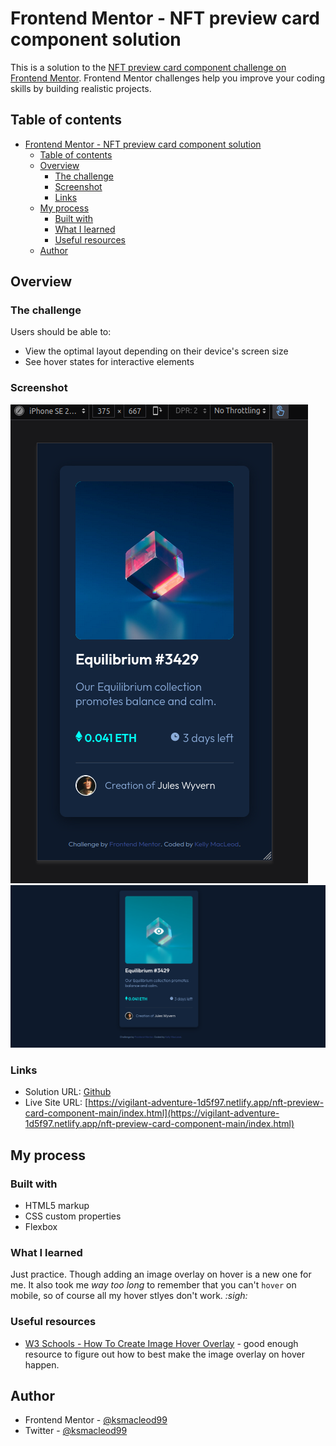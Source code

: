 # Frontend Mentor - NFT preview card component solution

This is a solution to the [NFT preview card component challenge on Frontend Mentor](https://www.frontendmentor.io/challenges/nft-preview-card-component-SbdUL_w0U). Frontend Mentor challenges help you improve your coding skills by building realistic projects. 

## Table of contents

- [Frontend Mentor - NFT preview card component solution](#frontend-mentor---nft-preview-card-component-solution)
  - [Table of contents](#table-of-contents)
  - [Overview](#overview)
    - [The challenge](#the-challenge)
    - [Screenshot](#screenshot)
    - [Links](#links)
  - [My process](#my-process)
    - [Built with](#built-with)
    - [What I learned](#what-i-learned)
    - [Useful resources](#useful-resources)
  - [Author](#author)

## Overview

### The challenge

Users should be able to:

- View the optimal layout depending on their device's screen size
- See hover states for interactive elements

### Screenshot

![](./docs/mobile.png)
![](./docs/web.png)


### Links

- Solution URL: [Github](https://github.com/ksmacleod99/vigilant-adventure/tree/main/nft-preview-card-component-main)
- Live Site URL: [https://vigilant-adventure-1d5f97.netlify.app/nft-preview-card-component-main/index.html](https://vigilant-adventure-1d5f97.netlify.app/nft-preview-card-component-main/index.html)

## My process

### Built with

- HTML5 markup
- CSS custom properties
- Flexbox

### What I learned

Just practice. Though adding an image overlay on hover is a new one for me. It also took me _way too long_ to remember that you can't `hover` on mobile, so of course all my hover stlyes don't work. _:sigh:_

### Useful resources

- [W3 Schools - How To Create Image Hover Overlay](https://www.w3schools.com/howto/howto_css_image_overlay.asp) - good enough resource to figure out how to best make the image overlay on hover happen.


## Author

- Frontend Mentor - [@ksmacleod99](https://www.frontendmentor.io/profile/ksmacleod99)
- Twitter - [@ksmacleod99](https://www.twitter.com/ksmacleod99)
